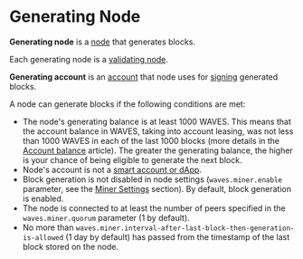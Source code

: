 # Generating Node

**Generating node** is a [node](/en/blockchain/node/) that generates blocks.

Each generating node is a [validating node](/en/blockchain/node/validating-node).

**Generating account** is an [account](/en/blockchain/account/) that node uses for [signing](/en/blockchain/block/block-signature) generated blocks.

A node can generate blocks if the following conditions are met:

* The node's generating balance is at least 1000 WAVES. This means that the account balance in WAVES, taking into account leasing, was not less than 1000 WAVES in each of the last 1000 blocks (more details in the [Account balance](/en/blockchain/account/account-balance) article). The greater the generating balance, the higher is your chance of being eligible to generate the next block.
* Node's account is not a [smart account or dApp](/en/blockchain/account/dapp).
* Block generation is not disabled in node settings (`waves.miner.enable` parameter, see the [Miner Settings](/en/waves-node/node-configuration#miner-settings) section). By default, block generation is enabled.
* The node is connected to at least the number of peers specified in the `waves.miner.quorum` parameter (1 by default).
* No more than `waves.miner.interval-after-last-block-then-generation-is-allowed` (1 day by default) has passed from the timestamp of the last block stored on the node.
